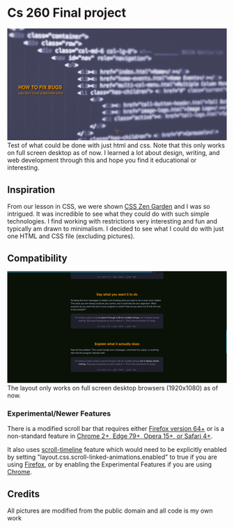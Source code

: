 # Cs 260 Final project
![title screenshot](./resources/title-pane.png)
Test of what could be done with just html and css. Note that this only works on full screen desktop as of now. I learned a lot about design, writing, and web development through this and hope you find it educational or interesting. 


## Inspiration
From our lesson in CSS, we were shown [CSS Zen Garden](https://www.csszengarden.com/) and I was so intrigued. It was incredible to see what they could do with such simple technologies. I find working with restrictions very interesting and fun and typically am drawn to minimalism. I decided to see what I could do with just one HTML and CSS file (excluding pictures).


## Compatibility
![body screenshot](./resources/article-body.png)
The layout only works on full screen desktop browsers (1920x1080) as of now.
### Experimental/Newer Features
There is a modified scroll bar that requires either [Firefox version 64+](https://developer.mozilla.org/en-US/docs/Web/CSS/scrollbar-color) or is a non-standard feature in [Chrome 2+, Edge 79+, Opera 15+, or Safari 4+](https://developer.mozilla.org/en-US/docs/Web/CSS/::-webkit-scrollbar).

It also uses [scroll-timeline](https://developer.mozilla.org/en-US/docs/Web/CSS/scroll-timeline) feature which would need to be explicitly enabled by setting "layout.css.scroll-linked-animations.enabled" to true if you are using [Firefox](about:config), or by enabling the Experimental Features if you are using [Chrome](chrome://flags).


## Credits
All pictures are modified from the public domain and all code is my own work

